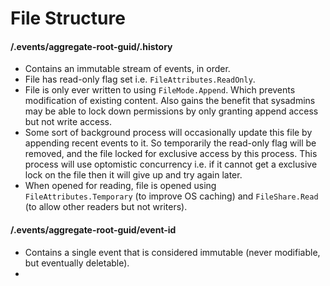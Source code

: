 # File Structure #

#### /.events/aggregate-root-guid/.history ####

* Contains an immutable stream of events, in order.
* File has read-only flag set i.e. `FileAttributes.ReadOnly`.
* File is only ever written to using `FileMode.Append`. Which prevents modification of existing content. Also gains the benefit that sysadmins may be able to lock down permissions by only granting append access but not write access.
* Some sort of background process will occasionally update this file by appending recent events to it. So temporarily the read-only flag will be removed, and the file locked for exclusive access by this process. This process will use optomistic concurrency i.e. if it cannot get a exclusive lock on the file then it will give up and try again later.
* When opened for reading, file is opened using `FileAttributes.Temporary` (to improve OS caching) and `FileShare.Read` (to allow other readers but not writers).

#### /.events/aggregate-root-guid/event-id ####

* Contains a single event that is considered immutable (never modifiable, but eventually deletable).
* 